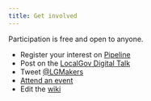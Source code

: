 ```yaml
---
title: Get involved
---
```

Participation is free and open to anyone.

* Register your interest on [Pipeline](http://pipeline.localgovdigital.info/)
* Post on the [LocalGov Digital Talk](http://localgovdigital.discoursehosting.net/)
* Tweet [@LGMakers](https://twitter.com/LGMakers)
* [Attend an event](index.html#events)
* Edit the [wiki](https://github.com/LocalGovDigital/localo/wiki)
